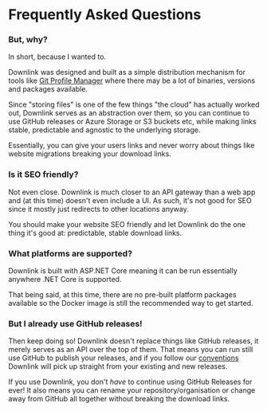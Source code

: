 # Frequently Asked Questions

<!-- content-here -->

### But, why?

In short, because I wanted to.

Downlink was designed and built as a simple distribution mechanism for tools like [Git Profile Manager](https://github.com/agc93/git-profile-manager) where there may be a lot of binaries, versions and packages available.

Since "storing files" is one of the few things "the cloud" has actually worked out, Downlink serves as an abstraction over them, so you can continue to use GitHub releases or Azure Storage or S3 buckets etc, while making links stable, predictable and agnostic to the underlying storage.

Essentially, you can give your users links and never worry about things like website migrations breaking your download links.

### Is it SEO friendly?

Not even close. Downlink is much closer to an API gateway than a web app and (at this time) doesn't even include a UI. As such, it's not good for SEO since it mostly just redirects to other locations anyway.

You should make your website SEO friendly and let Downlink do the one thing it's good at: predictable, stable download links.

### What platforms are supported?

Downlink is built with ASP.NET Core meaning it can be run essentially anywhere .NET Core is supported.

That being said, at this time, there are no pre-built platform packages available so the Docker image is still the recommended way to get started.

### But I already use GitHub releases!

Then keep doing so! Downlink doesn't replace things like GitHub releases, it merely serves as an API over the top of them. That means you can run still use GitHub to publish your releases, and if you follow our [conventions](./storage-gh.md) Downlink will pick up straight from your existing and new releases.

If you use Downlink, you don't *have* to continue using GitHub Releases for ever! It also means you can rename your repository/organisation or change away from GitHub all together without breaking the download links.